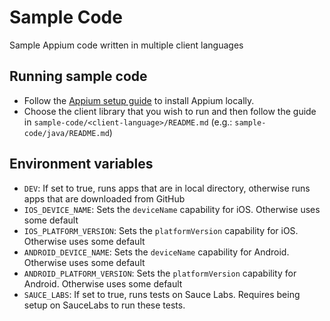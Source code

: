 # Sample Code

Sample Appium code written in multiple client languages

## Running sample code

* Follow the [Appium setup guide](https://github.com/appium/appium/blob/master/docs/en/about-appium/getting-started.md) to install Appium locally.
* Choose the client library that you wish to run and then follow the guide in `sample-code/<client-language>/README.md` (e.g.: `sample-code/java/README.md`)

## Environment variables

* `DEV`: If set to true, runs apps that are in local directory, otherwise runs  apps that are downloaded from GitHub
* `IOS_DEVICE_NAME`: Sets the `deviceName` capability for iOS. Otherwise uses some default
* `IOS_PLATFORM_VERSION`: Sets the `platformVersion` capability for iOS. Otherwise uses some default
* `ANDROID_DEVICE_NAME`: Sets the `deviceName` capability for Android. Otherwise uses some default
* `ANDROID_PLATFORM_VERSION`: Sets the `platformVersion` capability for Android. Otherwise uses some default
* `SAUCE_LABS`: If set to true, runs tests on Sauce Labs. Requires being setup on SauceLabs to run these tests.